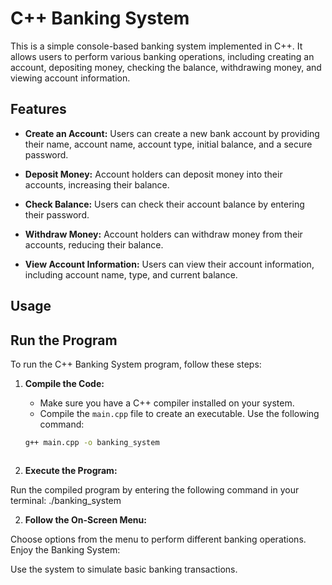 # C++ Banking System

This is a simple console-based banking system implemented in C++. It allows users to perform various banking operations, including creating an account, depositing money, checking the balance, withdrawing money, and viewing account information.

## Features

- **Create an Account:** Users can create a new bank account by providing their name, account name, account type, initial balance, and a secure password.

- **Deposit Money:** Account holders can deposit money into their accounts, increasing their balance.

- **Check Balance:** Users can check their account balance by entering their password.

- **Withdraw Money:** Account holders can withdraw money from their accounts, reducing their balance.

- **View Account Information:** Users can view their account information, including account name, type, and current balance.

## Usage

## Run the Program

To run the C++ Banking System program, follow these steps:

1. **Compile the Code:**
   - Make sure you have a C++ compiler installed on your system.
   - Compile the `main.cpp` file to create an executable. Use the following command:

   ```bash
   g++ main.cpp -o banking_system



1. **Execute the Program:**

Run the compiled program by entering the following command in your terminal:  ./banking_system

2. **Follow the On-Screen Menu:**

Choose options from the menu to perform different banking operations.
Enjoy the Banking System:

Use the system to simulate basic banking transactions.
